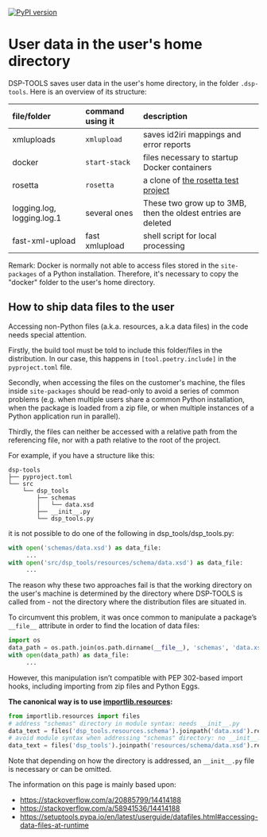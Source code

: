 [![PyPI version](https://badge.fury.io/py/dsp-tools.svg)](https://badge.fury.io/py/dsp-tools)

# User data in the user's home directory

DSP-TOOLS saves user data in the user's home directory, 
in the folder `.dsp-tools`. 
Here is an overview of its structure:

| file/folder                | command using it | description                                                                                |
| :------------------------- | :--------------- | :----------------------------------------------------------------------------------------- |
| xmluploads                 | `xmlupload`      | saves id2iri mappings and error reports                                                    |
| docker                     | `start-stack`    | files necessary to startup Docker containers                                               |
| rosetta                    | `rosetta`        | a clone of [the rosetta test project](https://github.com/dasch-swiss/082e-rosetta-scripts) |
| logging.log, logging.log.1 | several ones     | These two grow up to 3MB, then the oldest entries are deleted                              |
| fast-xml-upload            | fast xmlupload   | shell script for local processing                                                          |


Remark: Docker is normally not able to access files 
stored in the `site-packages` of a Python installation.
Therefore, it's necessary to copy the "docker" folder
to the user's home directory.



## How to ship data files to the user

Accessing non-Python files (a.k.a. resources, a.k.a data files) 
in the code needs special attention.

Firstly, the build tool must be told to include this folder/files in the distribution.
In our case, this happens in `[tool.poetry.include]` in the `pyproject.toml` file.

Secondly, when accessing the files on the customer's machine, 
the files inside `site-packages` should be read-only 
to avoid a series of common problems 
(e.g. when multiple users share a common Python installation, 
when the package is loaded from a zip file, 
or when multiple instances of a Python application run in parallel).

Thirdly, the files can neither be accessed 
with a relative path from the referencing file,
nor with a path relative to the root of the project.

For example, if you have a structure like this:

```text
dsp-tools
├── pyproject.toml
└── src
    └── dsp_tools
        ├── schemas
        │   └── data.xsd
        ├── __init__.py
        └── dsp_tools.py
```

it is not possible to do one of the following in dsp_tools/dsp_tools.py:

```python
with open('schemas/data.xsd') as data_file:
     ...
with open('src/dsp_tools/resources/schema/data.xsd') as data_file:
     ...
```

The reason why these two approaches fail is 
that the working directory on the user's machine 
is determined by the directory where 
DSP-TOOLS is called from - 
not the directory where the distribution files are situated in.

To circumvent this problem,
it was once common to manipulate a package’s `__file__` attribute 
in order to find the location of data files:

```python
import os
data_path = os.path.join(os.path.dirname(__file__), 'schemas', 'data.xsd')
with open(data_path) as data_file:
     ...
```

However, this manipulation isn’t compatible with PEP 302-based import hooks, 
including importing from zip files and Python Eggs.

**The canonical way is to use [importlib.resources](https://docs.python.org/3/library/importlib.resources.html):** 

```python
from importlib.resources import files
# address "schemas" directory in module syntax: needs __init__.py
data_text = files('dsp_tools.resources.schema').joinpath('data.xsd').read_text()
# avoid module syntax when addressing "schemas" directory: no __init__.py necessary
data_text = files('dsp_tools').joinpath('resources/schema/data.xsd').read_text()
```

Note that depending on how the directory is addressed, 
an `__init__.py` file is necessary or can be omitted.

The information on this page is mainly based upon:

- <https://stackoverflow.com/a/20885799/14414188>
- <https://stackoverflow.com/a/58941536/14414188>
- <https://setuptools.pypa.io/en/latest/userguide/datafiles.html#accessing-data-files-at-runtime>

